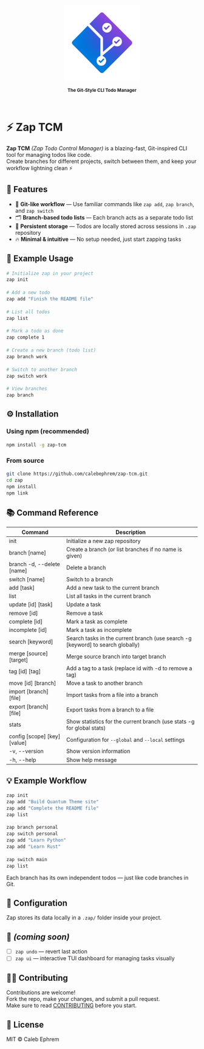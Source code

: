 <br />
<div align="center">

  <img src="https://github.com/calebephrem/zap-tcm/blob/main/assets/icon.png?raw=true" alt="Logo" width="200" height="200" />

  <p align="center" style="margin-top: 12px;">
    <strong><small>The Git-Style CLI Todo Manager</small></strong>
  </p>
  
</div>
<br />

# ⚡ Zap TCM

**Zap TCM** _(Zap Todo Control Manager)_ is a blazing-fast, Git-inspired CLI tool for managing todos like code.  
Create branches for different projects, switch between them, and keep your workflow lightning clean ⚡

## 🚀 Features

- 🧠 **Git-like workflow** — Use familiar commands like `zap add`, `zap branch`, and `zap switch`
- 🗂️ **Branch-based todo lists** — Each branch acts as a separate todo list
- 💾 **Persistent storage** — Todos are locally stored across sessions in `.zap` repository
- 🔥 **Minimal & intuitive** — No setup needed, just start zapping tasks

## 🧩 Example Usage

```bash
# Initialize zap in your project
zap init

# Add a new todo
zap add "Finish the README file"

# List all todos
zap list

# Mark a todo as done
zap complete 1

# Create a new branch (todo list)
zap branch work

# Switch to another branch
zap switch work

# View branches
zap branch
```

## ⚙️ Installation

### Using npm (recommended)

```bash
npm install -g zap-tcm
```

### From source

```bash
git clone https://github.com/calebephrem/zap-tcm.git
cd zap
npm install
npm link
```

## 📚 Command Reference

| Command                      | Description                                                                     |
| ---------------------------- | ------------------------------------------------------------------------------- |
| init                         | Initialize a new zap repository                                                 |
| branch [name]                | Create a branch (or list branches if no name is given)                          |
| branch -d, --delete [name]   | Delete a branch                                                                 |
| switch [name]                | Switch to a branch                                                              |
| add [task]                   | Add a new task to the current branch                                            |
| list                         | List all tasks in the current branch                                            |
| update [id] [task]           | Update a task                                                                   |
| remove [id]                  | Remove a task                                                                   |
| complete [id]                | Mark a task as complete                                                         |
| incomplete [id]              | Mark a task as incomplete                                                       |
| search [keyword]             | Search tasks in the current branch (use search -g [keyword] to search globally) |
| merge [source] [target]      | Merge source branch into target branch                                          |
| tag [id] [tag]               | Add a tag to a task (replace id with -d to remove a tag)                        |
| move [id] [branch]           | Move a task to another branch                                                   |
| import [branch] [file]       | Import tasks from a file into a branch                                          |
| export [branch] [file]       | Export tasks from a branch to a file                                            |
| stats                        | Show statistics for the current branch (use stats -g for global stats)          |
| config [scope] [key] [value] | Configuration for `--global` and `--local` settings                             |
| -v, --version                | Show version information                                                        |
| -h, --help                   | Show help message                                                               |

## 💡 Example Workflow

```bash
zap init
zap add "Build Quantum Theme site"
zap add "Complete the README file"
zap list

zap branch personal
zap switch personal
zap add "Learn Python"
zap add "Learn Rust"

zap switch main
zap list
```

Each branch has its own independent todos — just like code branches in Git.

## 🧰 Configuration

Zap stores its data locally in a `.zap/` folder inside your project.

## 🌟 _(coming soon)_

- [ ] `zap undo` — revert last action
- [ ] `zap ui` — interactive TUI dashboard for managing tasks visually

## 🧑‍💻 Contributing

Contributions are welcome!  
Fork the repo, make your changes, and submit a pull request.  
Make sure to read [CONTRIBUTING](./CONTRIBUTING.md) before you start.

## 📄 License

MIT © Caleb Ephrem
